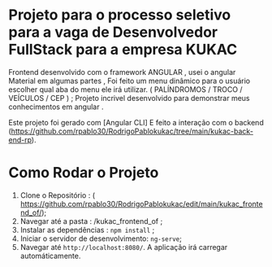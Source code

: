 # Projeto para o processo seletivo para a vaga de Desenvolvedor FullStack para a empresa KUKAC

Frontend desenvolvido com o framework ANGULAR , usei o angular Material em algumas partes  , Foi feito um menu dinâmico para o usuário escolher qual aba do menu ele irá utilizar. ( PALÍNDROMOS / TROCO / VEÍCULOS / CEP ) ; 
Projeto incrivel desenvolvido para demonstrar meus conhecimentos em angular .

Este projeto foi gerado com [Angular CLI] 
E feito a interação com o backend (https://github.com/rpablo30/RodrigoPablokukac/tree/main/kukac-back-end-rp).

# Como Rodar o Projeto 
1. Clone o Repositório : ( https://github.com/rpablo30/RodrigoPablokukac/edit/main/kukac_frontend_of/);
2. Navegar até a pasta : /kukac_frontend_of ;    
4. Instalar as dependências : `npm install` ;
5. Iniciar o servidor de desenvolvimento: `ng-serve`;
6. Navegar até `http://localhost:8080/`. A aplicação irá carregar automáticamente.



